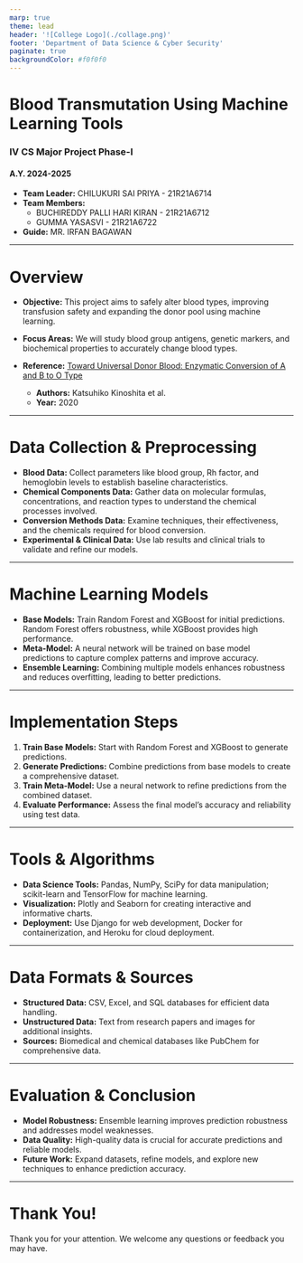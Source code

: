 ```yaml
---
marp: true
theme: lead
header: '![College Logo](./collage.png)'
footer: 'Department of Data Science & Cyber Security'
paginate: true
backgroundColor: #f0f0f0
---
```


# Blood Transmutation Using Machine Learning Tools
### IV CS Major Project Phase-I
#### A.Y. 2024-2025

- **Team Leader:** CHILUKURI SAI PRIYA - 21R21A6714
- **Team Members:**
  - BUCHIREDDY PALLI HARI KIRAN - 21R21A6712
  - GUMMA YASASVI - 21R21A6722
- **Guide:** MR. IRFAN BAGAWAN

---

# Overview

- **Objective:** This project aims to safely alter blood types, improving transfusion safety and expanding the donor pool using machine learning.
- **Focus Areas:** We will study blood group antigens, genetic markers, and biochemical properties to accurately change blood types.
- **Reference:** [Toward Universal Donor Blood: Enzymatic Conversion of A and B to O Type](https://www.researchgate.net/publication/337684943_Toward_universal_donor_blood_Enzymatic_conversion_of_A_and_B_to_O_type)
  
  - **Authors:** Katsuhiko Kinoshita et al.
  - **Year:** 2020

---

# Data Collection & Preprocessing

- **Blood Data:** Collect parameters like blood group, Rh factor, and hemoglobin levels to establish baseline characteristics.
- **Chemical Components Data:** Gather data on molecular formulas, concentrations, and reaction types to understand the chemical processes involved.
- **Conversion Methods Data:** Examine techniques, their effectiveness, and the chemicals required for blood conversion.
- **Experimental & Clinical Data:** Use lab results and clinical trials to validate and refine our models.

---

# Machine Learning Models

- **Base Models:** Train Random Forest and XGBoost for initial predictions. Random Forest offers robustness, while XGBoost provides high performance.
- **Meta-Model:** A neural network will be trained on base model predictions to capture complex patterns and improve accuracy.
- **Ensemble Learning:** Combining multiple models enhances robustness and reduces overfitting, leading to better predictions.

---

# Implementation Steps

1. **Train Base Models:** Start with Random Forest and XGBoost to generate predictions.
2. **Generate Predictions:** Combine predictions from base models to create a comprehensive dataset.
3. **Train Meta-Model:** Use a neural network to refine predictions from the combined dataset.
4. **Evaluate Performance:** Assess the final model’s accuracy and reliability using test data.

---

# Tools & Algorithms

- **Data Science Tools:** Pandas, NumPy, SciPy for data manipulation; scikit-learn and TensorFlow for machine learning.
- **Visualization:** Plotly and Seaborn for creating interactive and informative charts.
- **Deployment:** Use Django for web development, Docker for containerization, and Heroku for cloud deployment.

---

# Data Formats & Sources

- **Structured Data:** CSV, Excel, and SQL databases for efficient data handling.
- **Unstructured Data:** Text from research papers and images for additional insights.
- **Sources:** Biomedical and chemical databases like PubChem for comprehensive data.

---

# Evaluation & Conclusion

- **Model Robustness:** Ensemble learning improves prediction robustness and addresses model weaknesses.
- **Data Quality:** High-quality data is crucial for accurate predictions and reliable models.
- **Future Work:** Expand datasets, refine models, and explore new techniques to enhance prediction accuracy.

---

# Thank You!

Thank you for your attention. We welcome any questions or feedback you may have.

